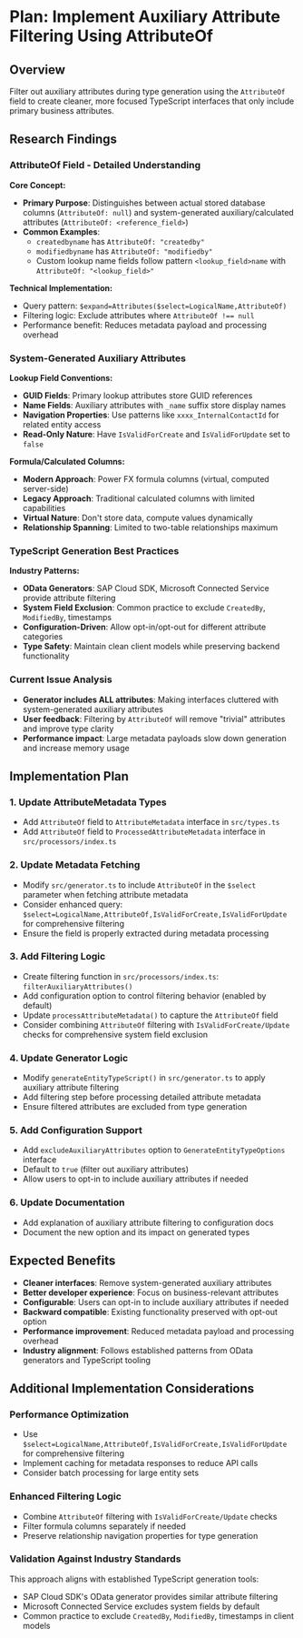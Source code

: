 # Plan: Implement Auxiliary Attribute Filtering Using AttributeOf

## Overview
Filter out auxiliary attributes during type generation using the `AttributeOf` field to create cleaner, more focused TypeScript interfaces that only include primary business attributes.

## Research Findings

### AttributeOf Field - Detailed Understanding

**Core Concept:**
- **Primary Purpose**: Distinguishes between actual stored database columns (`AttributeOf: null`) and system-generated auxiliary/calculated attributes (`AttributeOf: <reference_field>`)
- **Common Examples**: 
  - `createdbyname` has `AttributeOf: "createdby"` 
  - `modifiedbyname` has `AttributeOf: "modifiedby"`
  - Custom lookup name fields follow pattern `<lookup_field>name` with `AttributeOf: "<lookup_field>"`

**Technical Implementation:**
- Query pattern: `$expand=Attributes($select=LogicalName,AttributeOf)` 
- Filtering logic: Exclude attributes where `AttributeOf !== null`
- Performance benefit: Reduces metadata payload and processing overhead

### System-Generated Auxiliary Attributes

**Lookup Field Conventions:**
- **GUID Fields**: Primary lookup attributes store GUID references
- **Name Fields**: Auxiliary attributes with `_name` suffix store display names
- **Navigation Properties**: Use patterns like `xxxx_InternalContactId` for related entity access
- **Read-Only Nature**: Have `IsValidForCreate` and `IsValidForUpdate` set to `false`

**Formula/Calculated Columns:**
- **Modern Approach**: Power FX formula columns (virtual, computed server-side)
- **Legacy Approach**: Traditional calculated columns with limited capabilities
- **Virtual Nature**: Don't store data, compute values dynamically
- **Relationship Spanning**: Limited to two-table relationships maximum

### TypeScript Generation Best Practices

**Industry Patterns:**
- **OData Generators**: SAP Cloud SDK, Microsoft Connected Service provide attribute filtering
- **System Field Exclusion**: Common practice to exclude `CreatedBy`, `ModifiedBy`, timestamps
- **Configuration-Driven**: Allow opt-in/opt-out for different attribute categories
- **Type Safety**: Maintain clean client models while preserving backend functionality

### Current Issue Analysis
- **Generator includes ALL attributes**: Making interfaces cluttered with system-generated auxiliary attributes
- **User feedback**: Filtering by `AttributeOf` will remove "trivial" attributes and improve type clarity
- **Performance impact**: Large metadata payloads slow down generation and increase memory usage

## Implementation Plan

### 1. Update AttributeMetadata Types
- Add `AttributeOf` field to `AttributeMetadata` interface in `src/types.ts`
- Add `AttributeOf` field to `ProcessedAttributeMetadata` interface in `src/processors/index.ts`

### 2. Update Metadata Fetching
- Modify `src/generator.ts` to include `AttributeOf` in the `$select` parameter when fetching attribute metadata
- Consider enhanced query: `$select=LogicalName,AttributeOf,IsValidForCreate,IsValidForUpdate` for comprehensive filtering
- Ensure the field is properly extracted during metadata processing

### 3. Add Filtering Logic
- Create filtering function in `src/processors/index.ts`: `filterAuxiliaryAttributes()`
- Add configuration option to control filtering behavior (enabled by default)
- Update `processAttributeMetadata()` to capture the `AttributeOf` field
- Consider combining `AttributeOf` filtering with `IsValidForCreate/Update` checks for comprehensive system field exclusion

### 4. Update Generator Logic
- Modify `generateEntityTypeScript()` in `src/generator.ts` to apply auxiliary attribute filtering
- Add filtering step before processing detailed attribute metadata
- Ensure filtered attributes are excluded from type generation

### 5. Add Configuration Support
- Add `excludeAuxiliaryAttributes` option to `GenerateEntityTypeOptions` interface
- Default to `true` (filter out auxiliary attributes)
- Allow users to opt-in to include auxiliary attributes if needed

### 6. Update Documentation
- Add explanation of auxiliary attribute filtering to configuration docs
- Document the new option and its impact on generated types

## Expected Benefits
- **Cleaner interfaces**: Remove system-generated auxiliary attributes
- **Better developer experience**: Focus on business-relevant attributes
- **Configurable**: Users can opt-in to include auxiliary attributes if needed
- **Backward compatible**: Existing functionality preserved with opt-out option
- **Performance improvement**: Reduced metadata payload and processing overhead
- **Industry alignment**: Follows established patterns from OData generators and TypeScript tooling

## Additional Implementation Considerations

### Performance Optimization
- Use `$select=LogicalName,AttributeOf,IsValidForCreate,IsValidForUpdate` for comprehensive filtering
- Implement caching for metadata responses to reduce API calls
- Consider batch processing for large entity sets

### Enhanced Filtering Logic
- Combine `AttributeOf` filtering with `IsValidForCreate/Update` checks
- Filter formula columns separately if needed
- Preserve relationship navigation properties for type generation

### Validation Against Industry Standards
This approach aligns with established TypeScript generation tools:
- SAP Cloud SDK's OData generator provides similar attribute filtering
- Microsoft Connected Service excludes system fields by default
- Common practice to exclude `CreatedBy`, `ModifiedBy`, timestamps in client models